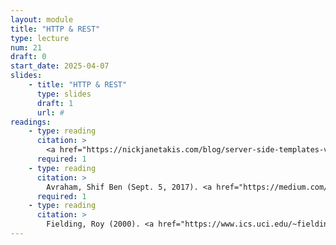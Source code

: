 ```yaml
---
layout: module
title: "HTTP & REST"
type: lecture
num: 21
draft: 0
start_date: 2025-04-07
slides:
    - title: "HTTP & REST"
      type: slides
      draft: 1
      url: #
readings:
    - type: reading
      citation: >
        <a href="https://nickjanetakis.com/blog/server-side-templates-vs-rest-api-and-javascript-front-end" target="_blank">Server Side Templates vs REST API and Javascript Front-End</a>. Janetakis, Nick (Oct., 2017).
      required: 1
    - type: reading
      citation: >
        Avraham, Shif Ben (Sept. 5, 2017). <a href="https://medium.com/extend/what-is-rest-a-simple-explanation-for-beginners-part-1-introduction-b4a072f8740f" target="_blank">What is REST — A Simple Explanation for Beginners</a>. 
      required: 1
    - type: reading
      citation: >
        Fielding, Roy (2000). <a href="https://www.ics.uci.edu/~fielding/pubs/dissertation/rest_arch_style.htm" target="_blank">Roy Fielding's original paper</a>. For you reference.
---
```

